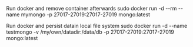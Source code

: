 Run docker and remove container afterwards
sudo docker run -d --rm --name mymongo -p 27017-27019:27017-27019 mongo:latest

Run docker and persist datain local file system
sudo docker run -d --name testmongo -v /my/own/datadir:/data/db -p 27017-27019:27017-27019 mongo:latest